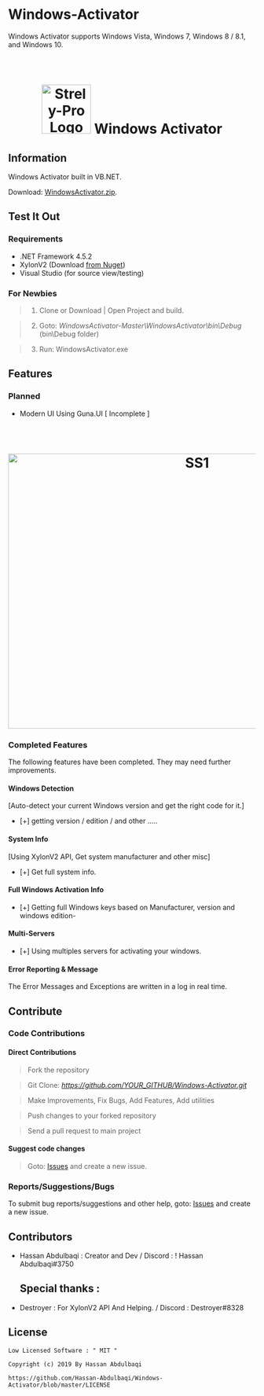 # Windows-Activator
Windows Activator supports Windows Vista, Windows 7, Windows 8 / 8.1, and Windows 10.
<h1 align="center">
	<br>
	<img src="https://i.ibb.co/h8LCtH6/Key.png" alt="Strely-Pro Logo" width="100" height="100">
	 Windows Activator
</h1>
<h2 align="center">
	
	
</h2>

## Information

Windows Activator built in VB.NET. 

Download: <a href="https://github.com/Hassan-Abdulbaqi/Windows-Activator/releases/download/v1/WindowsActivator.zip">WindowsActivator.zip</a>.

## Test It Out

### Requirements

- .NET Framework 4.5.2
- XylonV2 (Download [from Nuget](https://www.nuget.org/packages/XylonV2/))
- Visual Studio (for source view/testing)

### For Newbies

> 1. Clone or Download | Open Project and build.

> 2. Goto: *WindowsActivator-Master\WindowsActivator\bin\Debug* (bin\Debug folder)

> 3. Run: WindowsActivator.exe

## Features

### Planned

- Modern UI Using Guna.UI           [ Incomplete ]

<h1 align="center">
	<br>
	<img src="https://i.ibb.co/vDshWWM/ss1.png" alt="SS1" width="753" height="560">
</h1>

### Completed Features

The following features have been completed. They may need further improvements.

#### Windows Detection
[Auto-detect your current Windows version and get the right code for it.]

- [+] getting version / edition / and other .....

#### System Info
[Using XylonV2 API, Get system manufacturer and other misc]

- [+] Get full system info.

#### Full Windows Activation Info

- [+] Getting full Windows keys based on Manufacturer, version and windows edition-

#### Multi-Servers

- [+] Using multiples servers for activating your windows.

#### Error Reporting & Message
The Error Messages and Exceptions are written in a log in real time.

## Contribute

### Code Contributions

#### Direct Contributions

> Fork the repository

> Git Clone: *https://github.com/YOUR_GITHUB/Windows-Activator.git*

> Make Improvements, Fix Bugs, Add Features, Add utilities

> Push changes to your forked repository

> Send a pull request to main project

#### Suggest code changes

> Goto: [Issues](https://github.com/Hassan-Abdulbaqi/Windows-Activator/issues) and create a new issue.

### Reports/Suggestions/Bugs
To submit bug reports/suggestions and other help, goto: [Issues](https://github.com/Hassan-Abdulbaqi/Windows-Activator/issues) and create a new issue.

 ## Contributors
- Hassan Abdulbaqi : Creator and Dev / Discord : ! Hassan Abdulbaqi#3750

  ## Special thanks :
- Destroyer : For XylonV2 API And Helping.  / Discord : Destroyer#8328 

## License
```
Low Licensed Software : " MIT "

Copyright (c) 2019 By Hassan Abdulbaqi

https://github.com/Hassan-Abdulbaqi/Windows-Activator/blob/master/LICENSE
```
